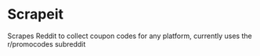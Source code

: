 # Scrapeit
Scrapes Reddit to collect coupon codes for any platform, currently uses the r/promocodes subreddit

